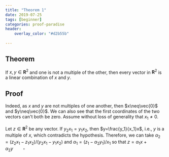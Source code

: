 ```yaml
---
title: "Theorem 1"
date: 2019-07-25
tags: [beginner]
categories: proof-paradise
header:
    overlay_color: "#d2b55b"
    
---
```


## Theorem

If $x,y\in \mathbf{R}^2$ and one is not a multiple of the other, then every vector in $\mathbf{R}^2$ is a linear combination of $x$ and $y$.

<!--more-->

## Proof

Indeed, as $x$ and $y$ are not multiples of one another, then $x\neq\vec{0}$ and $y\neq\vec{0}$. We can also see that the first coordinates of the two vectors can't both be zero. Assume without loss of generality that $x_1\neq0$.

Let $z\in \mathbf{R}^2$ be any vector. If $y_2x_1=y_1x_2$, then $y=\frac{y_1}{x_1}x$, i.e., $y$ is a multiple of $x$, which contradicts the hypothesis. Therefore, we can take $\alpha_2=(z_2x_1-z_1x_2)/(y_2x_1-y_1x_2)$ and $\alpha_1=(z_1-\alpha_2y_1)/x_1$ so that $z=\alpha_1x+\alpha_2y\qquad\square$

